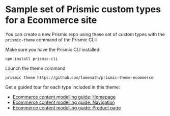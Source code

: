 # Sample set of Prismic custom types for a Ecommerce site

You can create a new Prismic repo using these set of custom types with the `prismic-theme` command of the Prismic CLI: 

Make sure you have the Prismic CLI installed:

```shell
npm install prismic-cli
```

Launch the theme command

```shell
prismic theme https://github.com/lamenath/prismic-theme-ecommerce
```

Get a guided tour for each type included in this theme:

- [Ecommerce content modelling guide: Homepage]()
- [Ecommerce content modelling guide: Navigation]()
- [Ecommerce content modelling guide: Product page]()
